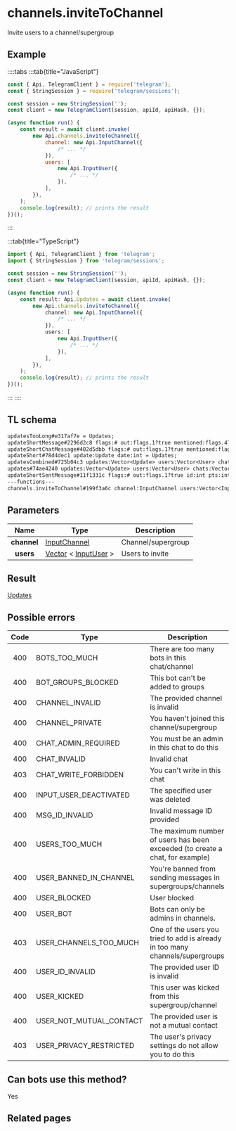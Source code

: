 # channels.inviteToChannel

Invite users to a channel/supergroup

## Example

::::tabs
:::tab{title="JavaScript"}

```js
const { Api, TelegramClient } = require('telegram');
const { StringSession } = require('telegram/sessions');

const session = new StringSession('');
const client = new TelegramClient(session, apiId, apiHash, {});

(async function run() {
    const result = await client.invoke(
        new Api.channels.inviteToChannel({
            channel: new Api.InputChannel({
                /* ... */
            }),
            users: [
                new Api.InputUser({
                    /* ... */
                }),
            ],
        }),
    );
    console.log(result); // prints the result
})();
```

:::

:::tab{title="TypeScript"}

```ts
import { Api, TelegramClient } from 'telegram';
import { StringSession } from 'telegram/sessions';

const session = new StringSession('');
const client = new TelegramClient(session, apiId, apiHash, {});

(async function run() {
    const result: Api.Updates = await client.invoke(
        new Api.channels.inviteToChannel({
            channel: new Api.InputChannel({
                /* ... */
            }),
            users: [
                new Api.InputUser({
                    /* ... */
                }),
            ],
        }),
    );
    console.log(result); // prints the result
})();
```

:::
::::

## TL schema

```txt
updatesTooLong#e317af7e = Updates;
updateShortMessage#2296d2c8 flags:# out:flags.1?true mentioned:flags.4?true media_unread:flags.5?true silent:flags.13?true id:int user_id:int message:string pts:int pts_count:int date:int fwd_from:flags.2?MessageFwdHeader via_bot_id:flags.11?int reply_to:flags.3?MessageReplyHeader entities:flags.7?Vector<MessageEntity> = Updates;
updateShortChatMessage#402d5dbb flags:# out:flags.1?true mentioned:flags.4?true media_unread:flags.5?true silent:flags.13?true id:int from_id:int chat_id:int message:string pts:int pts_count:int date:int fwd_from:flags.2?MessageFwdHeader via_bot_id:flags.11?int reply_to:flags.3?MessageReplyHeader entities:flags.7?Vector<MessageEntity> = Updates;
updateShort#78d4dec1 update:Update date:int = Updates;
updatesCombined#725b04c3 updates:Vector<Update> users:Vector<User> chats:Vector<Chat> date:int seq_start:int seq:int = Updates;
updates#74ae4240 updates:Vector<Update> users:Vector<User> chats:Vector<Chat> date:int seq:int = Updates;
updateShortSentMessage#11f1331c flags:# out:flags.1?true id:int pts:int pts_count:int date:int media:flags.9?MessageMedia entities:flags.7?Vector<MessageEntity> = Updates;
---functions---
channels.inviteToChannel#199f3a6c channel:InputChannel users:Vector<InputUser> = Updates;
```

## Parameters

|    Name     | Type                                                                                                          | Description        |
| :---------: | ------------------------------------------------------------------------------------------------------------- | ------------------ |
| **channel** | [InputChannel](https://core.telegram.org/type/InputChannel)                                                   | Channel/supergroup |
|  **users**  | [Vector](https://core.telegram.org/type/Vector%20t) < [InputUser](https://core.telegram.org/type/InputUser) > | Users to invite    |

## Result

[Updates](https://core.telegram.org/type/Updates)

## Possible errors

| Code | Type                    | Description                                                                   |
| :--: | ----------------------- | ----------------------------------------------------------------------------- |
| 400  | BOTS_TOO_MUCH           | There are too many bots in this chat/channel                                  |
| 400  | BOT_GROUPS_BLOCKED      | This bot can't be added to groups                                             |
| 400  | CHANNEL_INVALID         | The provided channel is invalid                                               |
| 400  | CHANNEL_PRIVATE         | You haven't joined this channel/supergroup                                    |
| 400  | CHAT_ADMIN_REQUIRED     | You must be an admin in this chat to do this                                  |
| 400  | CHAT_INVALID            | Invalid chat                                                                  |
| 403  | CHAT_WRITE_FORBIDDEN    | You can't write in this chat                                                  |
| 400  | INPUT_USER_DEACTIVATED  | The specified user was deleted                                                |
| 400  | MSG_ID_INVALID          | Invalid message ID provided                                                   |
| 400  | USERS_TOO_MUCH          | The maximum number of users has been exceeded (to create a chat, for example) |
| 400  | USER_BANNED_IN_CHANNEL  | You're banned from sending messages in supergroups/channels                   |
| 400  | USER_BLOCKED            | User blocked                                                                  |
| 400  | USER_BOT                | Bots can only be admins in channels.                                          |
| 403  | USER_CHANNELS_TOO_MUCH  | One of the users you tried to add is already in too many channels/supergroups |
| 400  | USER_ID_INVALID         | The provided user ID is invalid                                               |
| 400  | USER_KICKED             | This user was kicked from this supergroup/channel                             |
| 400  | USER_NOT_MUTUAL_CONTACT | The provided user is not a mutual contact                                     |
| 403  | USER_PRIVACY_RESTRICTED | The user's privacy settings do not allow you to do this                       |

## Can bots use this method?

Yes

## Related pages

